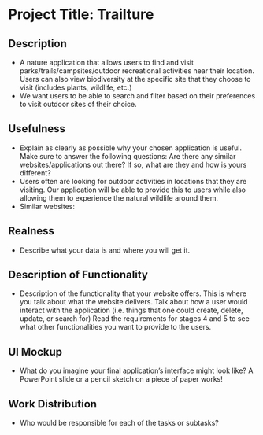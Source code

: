 # Project Title: Trailture

## Description
- A nature application that allows users to find and visit parks/trails/campsites/outdoor recreational activities near their location. Users can also view biodiversity at the specific site that they choose to visit (includes plants, wildlife, etc.)
- We want users to be able to search and filter based on their preferences to visit outdoor sites of their choice.

## Usefulness
- Explain as clearly as possible why your chosen application is useful.  Make sure to answer the following questions: Are there any similar websites/applications out there?  If so, what are they and how is yours different?
- Users often are looking for outdoor activities in locations that they are visiting. Our application will be able to provide this to users while also allowing them to experience the natural wildlife around them.
- Similar websites: 
 
## Realness
- Describe what your data is and where you will get it.

## Description of Functionality 
- Description of the functionality that your website offers. This is where you talk about what the website delivers. Talk about how a user would interact with the application (i.e. things that one could create, delete, update, or search for) Read the requirements for stages 4 and 5 to see what other functionalities you want to provide to the users. 

## UI Mockup
- What do you imagine your final application’s interface might look like? A PowerPoint slide or a pencil sketch on a piece of paper works!

## Work Distribution
- Who would be responsible for each of the tasks or subtasks?

